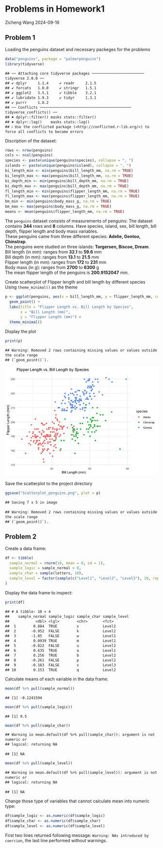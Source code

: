 Problems in Homework1
================
Zicheng Wang
2024-09-16

## Problem 1

Loading the penguins dataset and necessary packeges for the problems

``` r
data("penguins", package = "palmerpenguins")
library(tidyverse)
```

    ## ── Attaching core tidyverse packages ──────────────────────── tidyverse 2.0.0 ──
    ## ✔ dplyr     1.1.4     ✔ readr     2.1.5
    ## ✔ forcats   1.0.0     ✔ stringr   1.5.1
    ## ✔ ggplot2   3.5.1     ✔ tibble    3.2.1
    ## ✔ lubridate 1.9.3     ✔ tidyr     1.3.1
    ## ✔ purrr     1.0.2     
    ## ── Conflicts ────────────────────────────────────────── tidyverse_conflicts() ──
    ## ✖ dplyr::filter() masks stats::filter()
    ## ✖ dplyr::lag()    masks stats::lag()
    ## ℹ Use the conflicted package (<http://conflicted.r-lib.org/>) to force all conflicts to become errors

Discription of the dataset:

``` r
rows <- nrow(penguins)
cols <- ncol(penguins)
species <- paste(unique(penguins$species), collapse = ", ")
islands <- paste(unique(penguins$island), collapse = ", ")
bi_length_min <- min(penguins$bill_length_mm, na.rm = TRUE)
bi_length_max <- max(penguins$bill_length_mm, na.rm = TRUE)
bi_depth_min <- min(penguins$bill_depth_mm, na.rm = TRUE)
bi_depth_max <- max(penguins$bill_depth_mm, na.rm = TRUE)
fl_length_min <- min(penguins$flipper_length_mm, na.rm = TRUE)
fl_length_max <- max(penguins$flipper_length_mm, na.rm = TRUE)
bm_min <- min(penguins$body_mass_g, na.rm = TRUE)
bm_max <- max(penguins$body_mass_g, na.rm = TRUE)
means <- mean(penguins$flipper_length_mm, na.rm = TRUE)
```

The `penguins` dataset consists of measurements of penguins: The dataset
contains **344** rows and **8** columns. Have species, island, sex, bill
length, bill depth, flipper length and body mass variables.  
These penguins came from three different species: **Adelie, Gentoo,
Chinstrap**.  
The penguins were studied on three islands: **Torgersen, Biscoe,
Dream**.  
Bill length (in mm): ranges from **32.1** to **59.6** mm  
Bill depth (in mm): ranges from **13.1** to **21.5** mm  
Flipper length (in mm): ranges from **172** to **231** mm  
Body mass (in g): ranges from **2700** to **6300** g  
The mean flipper length of the penguins is **200.9152047** mm.

Create scatterplot of Flipper length and bill length by different
species Using `theme_minimal()` as the theme

``` r
p <- ggplot(penguins, aes(x = bill_length_mm, y = flipper_length_mm, color = species)) +
  geom_point() +
  labs(title = "Flipper Length vs. Bill Length by Species", 
       x = "Bill Length (mm)", 
       y = "Flipper Length (mm)") +
  theme_minimal()
```

Display the plot

``` r
print(p)
```

    ## Warning: Removed 2 rows containing missing values or values outside the scale range
    ## (`geom_point()`).

![](hw1_problems_files/figure-gfm/unnamed-chunk-3-1.png)<!-- -->

Save the scatterplot to the project directory

``` r
ggsave("Scatterplot_penguins.png", plot = p)
```

    ## Saving 7 x 5 in image

    ## Warning: Removed 2 rows containing missing values or values outside the scale range
    ## (`geom_point()`).

## Problem 2

Create a data frame:

``` r
df <- tibble(
  sample_normal = rnorm(10, mean = 0, sd = 1),
  sample_logic = sample_normal > 0,
  sample_char = sample(letters, 10),
  sample_level = factor(sample(c("Level1", "Level2", "Level3"), 10, replace = TRUE))
)
```

Display the data frame to inspect:

``` r
print(df)
```

    ## # A tibble: 10 × 4
    ##    sample_normal sample_logic sample_char sample_level
    ##            <dbl> <lgl>        <chr>       <fct>       
    ##  1        0.884  TRUE         x           Level2      
    ##  2       -0.952  FALSE        k           Level2      
    ##  3       -1.05   FALSE        w           Level1      
    ##  4        0.0939 TRUE         m           Level1      
    ##  5       -0.822  FALSE        u           Level2      
    ##  6        0.635  TRUE         a           Level1      
    ##  7        0.256  TRUE         b           Level2      
    ##  8       -0.261  FALSE        p           Level2      
    ##  9       -0.183  FALSE        v           Level3      
    ## 10        0.153  TRUE         q           Level2

Calculate means of each variable in the data frame:

``` r
mean(df %>% pull(sample_normal))
```

    ## [1] -0.1241594

``` r
mean(df %>% pull(sample_logic))
```

    ## [1] 0.5

``` r
mean(df %>% pull(sample_char))
```

    ## Warning in mean.default(df %>% pull(sample_char)): argument is not numeric or
    ## logical: returning NA

    ## [1] NA

``` r
mean(df %>% pull(sample_level))
```

    ## Warning in mean.default(df %>% pull(sample_level)): argument is not numeric or
    ## logical: returning NA

    ## [1] NA

Change those type of variables that cannot calculate mean into numeric
type:

``` r
df$sample_logic <- as.numeric(df$sample_logic)
df$sample_char <- as.numeric(df$sample_char)
df$sample_level <- as.numeric(df$sample_level)
```

First two lines returned following message:
`Warning: NAs introduced by coercion`, the last line performed without
warnings.
